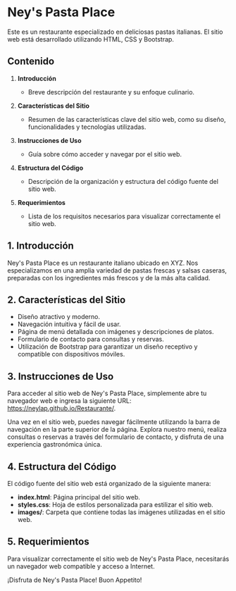 # Ney's Pasta Place

Este es un restaurante especializado en deliciosas pastas italianas. El sitio web está desarrollado utilizando HTML, CSS y Bootstrap.

## Contenido

1. **Introducción**
   - Breve descripción del restaurante y su enfoque culinario.

2. **Características del Sitio**
   - Resumen de las características clave del sitio web, como su diseño, funcionalidades y tecnologías utilizadas.

3. **Instrucciones de Uso**
   - Guía sobre cómo acceder y navegar por el sitio web.

4. **Estructura del Código**
   - Descripción de la organización y estructura del código fuente del sitio web.

5. **Requerimientos**
   - Lista de los requisitos necesarios para visualizar correctamente el sitio web.

## 1. Introducción

Ney's Pasta Place es un restaurante italiano ubicado en XYZ. Nos especializamos en una amplia variedad de pastas frescas y salsas caseras, preparadas con los ingredientes más frescos y de la más alta calidad.

## 2. Características del Sitio

- Diseño atractivo y moderno.
- Navegación intuitiva y fácil de usar.
- Página de menú detallada con imágenes y descripciones de platos.
- Formulario de contacto para consultas y reservas.
- Utilización de Bootstrap para garantizar un diseño receptivo y compatible con dispositivos móviles.

## 3. Instrucciones de Uso

Para acceder al sitio web de Ney's Pasta Place, simplemente abre tu navegador web e ingresa la siguiente URL: https://neylap.github.io/Restaurante/.

Una vez en el sitio web, puedes navegar fácilmente utilizando la barra de navegación en la parte superior de la página. Explora nuestro menú, realiza consultas o reservas a través del formulario de contacto, y disfruta de una experiencia gastronómica única.

## 4. Estructura del Código

El código fuente del sitio web está organizado de la siguiente manera:

- **index.html**: Página principal del sitio web.
- **styles.css**: Hoja de estilos personalizada para estilizar el sitio web.
- **images/**: Carpeta que contiene todas las imágenes utilizadas en el sitio web.

## 5. Requerimientos

Para visualizar correctamente el sitio web de Ney's Pasta Place, necesitarás un navegador web compatible y acceso a Internet.

¡Disfruta de Ney's Pasta Place! Buon Appetito!
